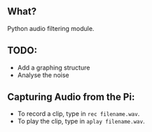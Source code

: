 ## What?
Python audio filtering module.

## TODO:
* Add a graphing structure
* Analyse the noise

## Capturing Audio from the Pi:
* To record a clip, type in ```rec filename.wav```.
* To play the clip, type in ```aplay filename.wav```.
